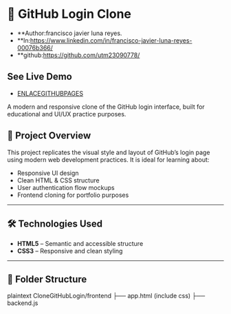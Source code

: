 # 🚀 GitHub Login Clone

- **Author:francisco javier luna reyes.
- **ln:https://www.linkedin.com/in/francisco-javier-luna-reyes-00076b366/
- **github:https://github.com/utm23090778/

## See Live Demo ##
- [ENLACEGITHUBPAGES](ENLACEGITHUBPAGES)

A modern and responsive clone of the GitHub login interface, built for educational and UI/UX practice purposes.

## 📌 Project Overview

This project replicates the visual style and layout of GitHub’s login page using modern web development practices. It is ideal for learning about:

- Responsive UI design
- Clean HTML & CSS structure
- User authentication flow mockups
- Frontend cloning for portfolio purposes

---

## 🛠️ Technologies Used

- **HTML5** – Semantic and accessible structure  
- **CSS3** – Responsive and clean styling  

---


## 📂 Folder Structure

plaintext
CloneGitHubLogin/frontend
├── app.html (include css)
├── backend.js
